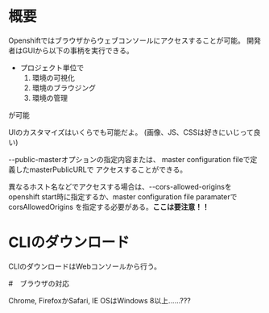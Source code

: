 # 概要

Openshiftではブラウザからウェブコンソールにアクセスすることが可能。
開発者はGUIから以下の事柄を実行できる。

- プロジェクト単位で
    1. 環境の可視化
    1. 環境のブラウジング
    1. 環境の管理

が可能

UIのカスタマイズはいくらでも可能だよ。
(画像、JS、CSSは好きにいじって良い)

--public-masterオプションの指定内容または、
master configuration fileで定義したmasterPublicURLで
アクセスすることができる。

異なるホスト名などでアクセスする場合は、--cors-allowed-originsを
openshift start時に指定するか、master configuration file paramaterでcorsAllowedOrigins
を指定する必要がある。**ここは要注意！！**

# CLIのダウンロード

CLIのダウンロードはWebコンソールから行う。

#　ブラウザの対応

Chrome, FirefoxかSafari, IE
OSはWindows 8以上......???


